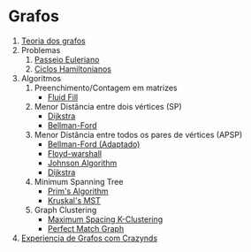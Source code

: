 # Grafos

1. [Teoria dos grafos](./teoria.md)
2. Problemas
   1. [Passeio Euleriano](./konisgsberg.md)
   2. [Ciclos Hamiltonianos](./hamiltonianos.md)
3. Algoritmos
   1. Preenchimento/Contagem em matrizes
        - [Fluid Fill](./fluidfill.md)
   3. Menor Distância entre dois vértices (SP)
        - [Dijkstra](./dijkstra.md)
        - [Bellman-Ford](./Bellman-Ford.md)
   4. Menor Distância entre todos os pares de vértices (APSP)
        - [Bellman-Ford (Adaptado)](./Bellman-Ford.md#APSP)
        - [Floyd-warshall](./floyd-warshall.md)
        - [Johnson Algorithm](./johnson-algorithm.md)
        - [Dijkstra](./dijkstra.md#APSP)
   5. Minimum Spanning Tree
        - [Prim's Algorithm](./prims-algorithm.md)
        - [Kruskal's MST](./kruskalsmst.md)
   6. Graph Clustering 
        - [Maximum Spacing K-Clustering](./spacingClustering.md)
        - [Perfect Match Graph](./perfect-match-graph.md)
4.  [Experiencia de Grafos com Crazynds](./GrafosCrazynds/README.md)
